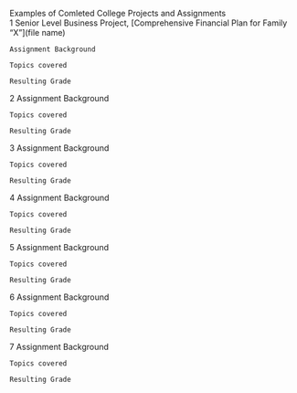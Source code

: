 Examples of Comleted College Projects and Assignments
<br>
1 Senior Level Business Project, [Comprehensive Financial Plan for Family “X”](file name)
   
    Assignment Background
    
    Topics covered
    
    Resulting Grade
    
    
2 
Assignment Background

    Topics covered
    
    Resulting Grade
    
3
Assignment Background

    Topics covered
    
    Resulting Grade
4
Assignment Background

    Topics covered
    
    Resulting Grade
5
Assignment Background

    Topics covered
    
    Resulting Grade
6
Assignment Background

    Topics covered
    
    Resulting Grade
7
Assignment Background

    Topics covered
    
    Resulting Grade
